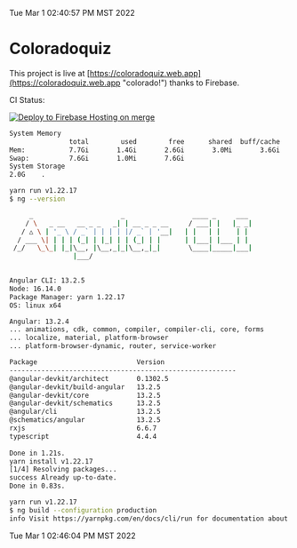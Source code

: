 Tue Mar  1 02:40:57 PM MST 2022

# Coloradoquiz


This project is live at [https://coloradoquiz.web.app](https://coloradoquiz.web.app "colorado!") thanks to Firebase.

CI Status: 

[![Deploy to Firebase Hosting on merge](https://github.com/teamkushal/coloradoquiz/actions/workflows/firebase-hosting-merge.yml/badge.svg)](https://github.com/teamkushal/coloradoquiz/actions/workflows/firebase-hosting-merge.yml)

```bash
System Memory
               total        used        free      shared  buff/cache   available
Mem:           7.7Gi       1.4Gi       2.6Gi       3.0Mi       3.6Gi       5.9Gi
Swap:          7.6Gi       1.0Mi       7.6Gi
System Storage
2.0G	.
```
```bash
yarn run v1.22.17
$ ng --version

     _                      _                 ____ _     ___
    / \   _ __   __ _ _   _| | __ _ _ __     / ___| |   |_ _|
   / △ \ | '_ \ / _` | | | | |/ _` | '__|   | |   | |    | |
  / ___ \| | | | (_| | |_| | | (_| | |      | |___| |___ | |
 /_/   \_\_| |_|\__, |\__,_|_|\__,_|_|       \____|_____|___|
                |___/
    

Angular CLI: 13.2.5
Node: 16.14.0
Package Manager: yarn 1.22.17
OS: linux x64

Angular: 13.2.4
... animations, cdk, common, compiler, compiler-cli, core, forms
... localize, material, platform-browser
... platform-browser-dynamic, router, service-worker

Package                         Version
---------------------------------------------------------
@angular-devkit/architect       0.1302.5
@angular-devkit/build-angular   13.2.5
@angular-devkit/core            13.2.5
@angular-devkit/schematics      13.2.5
@angular/cli                    13.2.5
@schematics/angular             13.2.5
rxjs                            6.6.7
typescript                      4.4.4
    
Done in 1.21s.
yarn install v1.22.17
[1/4] Resolving packages...
success Already up-to-date.
Done in 0.83s.
```
```bash
yarn run v1.22.17
$ ng build --configuration production
info Visit https://yarnpkg.com/en/docs/cli/run for documentation about this command.
```
Tue Mar  1 02:46:04 PM MST 2022
